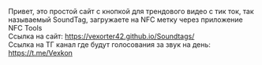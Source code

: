 Привет, это простой сайт с кнопкой для трендового видео с тик ток, так называемый SoundTag, загружаете на NFC метку через приложение NFC Tools <br />
Ссылка на сайт: https://vexorter42.github.io/Soundtags/ <br />
Ссылка на ТГ канал где будут голосования за звук на день: https://t.me/Vexkon
